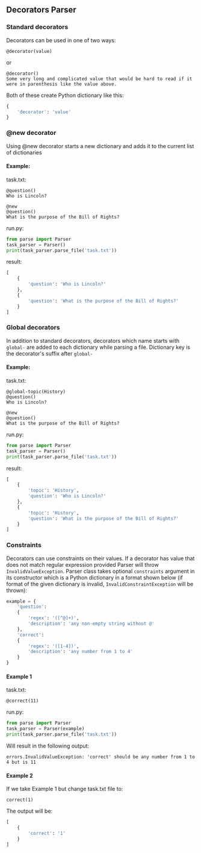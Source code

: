 ## Decorators Parser

### Standard decorators
Decorators can be used in one of two ways:
```
@decorator(value)
```
or
```
@decorator()
Some very long and complicated value that would be hard to read if it were in parenthesis like the value above.
```

Both of these create Python dictionary like this:
```python
{
    'decorator': 'value'
}
```

### @new decorator

Using @new decorator starts a new dictionary and adds it to the current list of dictionaries

#### Example:
task.txt:
```
@question()
Who is Lincoln?

@new
@question()
What is the purpose of the Bill of Rights?
```

run.py:
```python
from parse import Parser
task_parser = Parser()
print(task_parser.parse_file('task.txt'))
```

result:
```python
[
    {
        'question': 'Who is Lincoln?'
    },
    {
        'question': 'What is the purpose of the Bill of Rights?'
    }
]
```
### Global decorators

In addition to standard decorators, decorators which name starts with `global-` are added to each dictionary while parsing a file. Dictionary key is the decorator's suffix after `global-` 

#### Example:
task.txt:
```
@global-topic(History)
@question()
Who is Lincoln?

@new
@question()
What is the purpose of the Bill of Rights?
```

run.py:
```python
from parse import Parser
task_parser = Parser()
print(task_parser.parse_file('task.txt'))
```

result:
```python
[
    {
        'topic': 'History',
        'question': 'Who is Lincoln?'
    },
    {
        'topic': 'History',
        'question': 'What is the purpose of the Bill of Rights?'
    }
]
```

### Constraints

Decorators can use constraints on their values. If a decorator has value that does not match regular expression
provided Parser will throw `InvalidValueException`. Parser class takes optional `constraints` argument in its constructor which
is a Python dictionary in a format shown below (if format of the given dictionary is invalid, `InvalidConstraintException` will be thrown):
```python
example = {
    'question': 
    {
        'regex': '([^@]+)',
        'description': 'any non-empty string without @'
    },
    'correct':
    {
        'regex': '([1-4])',
        'description': 'any number from 1 to 4'
    }
}
```


#### Example 1

task.txt:
```
@correct(11)
```

run.py:
```python
from parse import Parser
task_parser = Parser(example)
print(task_parser.parse_file('task.txt'))
```

Will result in the following output:
```
errors.InvalidValueException: 'correct' should be any number from 1 to 4 but is 11
```

#### Example 2
If we take Example 1 but change task.txt file to:
```
correct(1)
```

The output will be:
```python
[
	{
		'correct': '1'
	}
]
